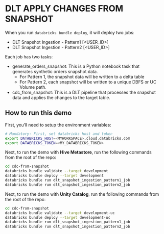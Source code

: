 # DLT APPLY CHANGES FROM SNAPSHOT

When you run `databricks bundle deploy`, it will deploy two jobs:
* DLT Snapshot Ingestion - Pattern1 [<USER_ID>]
* DLT Snapshot Ingestion - Pattern2 [<USER_ID>]

Each job has two tasks:
* generate_orders_snapshot: This is a Python notebook task that generates synthetic orders snapshot data. 
  * For Pattern 1, the snapshot data will be written to a delta table
  * For Pattern 2, each snapshot will be written to a unique DBFS or UC Volume path. 
* cdc_from_snapshot: This is a DLT pipeline that processes the snapshot data and applies the changes to the target table. 
 


## How to run this demo
First, you'll need to setup the environment variables:
```bash
# Mandatory: First, set databricks host and token
export DATABRICKS_HOST=<MYWORKSPACE>.cloud.databricks.com
export DATABRICKS_TOKEN=<MY_DATABRICKS_TOKEN>
```
Next, to run the demo with **Hive Metastore**, run the following commands from the root of the repo:
```bash
cd cdc-from-snapshot
databricks bundle validate --target development
databricks bundle deploy --target development
databricks bundle run dlt_snapshot_ingestion_pattern1_job
databricks bundle run dlt_snapshot_ingestion_pattern2_job
```

Next, to run the demo with **Unity Catalog**, run the following commands from the root of the repo:
```bash
cd cdc-from-snapshot
databricks bundle validate --target development-uc
databricks bundle deploy --target development-uc
databricks bundle run dlt_snapshot_ingestion_pattern1_job
databricks bundle run dlt_snapshot_ingestion_pattern2_job
```